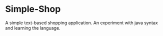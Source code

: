 # Simple-Shop
A simple text-based shopping application. An experiment with java syntax and learning the language.
